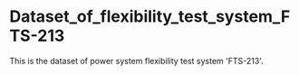 # Dataset_of_flexibility_test_system_FTS-213
This is the dataset of power system flexibility test system 'FTS-213'.
